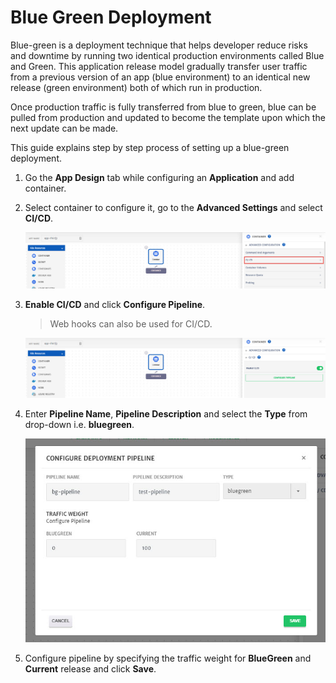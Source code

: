 # Blue Green Deployment

Blue-green is a deployment technique that helps developer reduce risks and downtime by running two identical production environments called Blue and Green. This application release model gradually transfer user traffic from a previous version of an app (blue environment) to an identical new release (green environment) both of which run in production. 

Once production traffic is fully transferred from blue to green, blue can be pulled from production and updated to become the template upon which the next update can be made.

This guide explains step by step process of setting up a blue-green deployment.

1. Go the **App Design** tab while configuring an **Application** and add container.

2. Select container to configure it, go to the **Advanced Settings** and select **CI/CD**.

   ![1](imgs/1.jpg)

3. **Enable CI/CD** and click **Configure Pipeline**. 

   > Web hooks can also be used for CI/CD.

   ![2](imgs/2.jpg)

4. Enter **Pipeline Name**, **Pipeline Description** and select the **Type** from drop-down i.e. **bluegreen**. 

   ![3](imgs/3.jpg)

5. Configure pipeline by specifying the traffic weight for **BlueGreen** and **Current** release and click **Save**.

